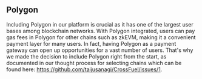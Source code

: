 ## Polygon

Including Polygon in our platform is crucial as it has one of the largest user bases among blockchain networks. With Polygon integrated, users can pay gas fees in Polygon for other chains such as zkEVM, making it a convenient payment layer for many users. In fact, having Polygon as a payment gateway can open up opportunities for a vast number of users. That's why we made the decision to include Polygon right from the start, as documented in our thought process for selecting chains which can be found here: https://github.com/taijusanagi/CrossFuel/issues/1.

